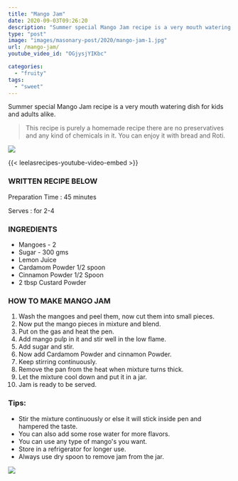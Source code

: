 ```yaml
---
title: "Mango Jam"
date: 2020-09-03T09:26:20
description: "Summer special Mango Jam recipe is a very mouth watering dish for kids and adults alike."
type: "post"
image: "images/masonary-post/2020/mango-jam-1.jpg"
url: /mango-jam/
youtube_video_id: "OGjysjYIKbc"

categories: 
  - "fruity"
tags:
  - "sweet"
---
```


Summer special Mango Jam recipe is a very mouth watering dish for kids and adults alike. 

> This recipe is purely a homemade recipe there are no preservatives and any kind of chemicals in it. You can enjoy it with bread and Roti.


 ![](../images/masonary-post/2020/mango-jam-2.jpg)

{{< leelasrecipes-youtube-video-embed >}}


### WRITTEN RECIPE BELOW 

Preparation Time : 45 minutes

Serves : for 2-4


### INGREDIENTS

- Mangoes - 2
- Sugar - 300 gms
- Lemon Juice
- Cardamom Powder 1/2 spoon
- Cinnamon Powder 1/2 Spoon
- 2 tbsp Custard Powder

### HOW TO MAKE MANGO JAM

1. Wash the mangoes and peel them, now cut them into small pieces.
2. Now put the mango pieces in mixture and blend.
3. Put on the gas and heat the pen.
4. Add mango pulp in it and stir well in the low flame.
5. Add sugar and stir.
6. Now add Cardamom Powder and cinnamon Powder.
7. Keep stirring continuously.
8. Remove the pan from the heat when mixture turns thick.
9. Let the mixture cool down and put it in a jar.
10. Jam is ready to be served.



### Tips:

* Stir the mixture continuously or else it will stick inside pen and hampered the taste.
* You can also add some rose water for more flavors.
* You can use any type of mango's you want.
* Store in a refrigerator for longer use.
* Always use dry spoon to remove jam from the jar.


![](../images/masonary-post/2020/mango-jam-3.jpg)

